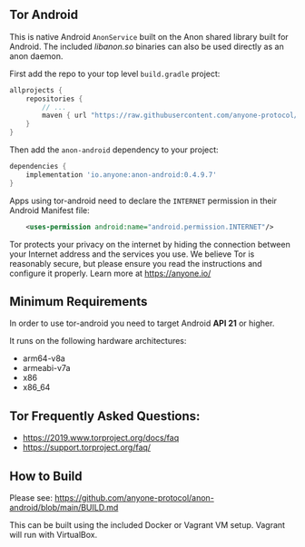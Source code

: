 ## Tor Android

This is native Android `AnonService` built on the Anon shared library built for
Android.  The included _libanon.so_ binaries can also be used directly as an anon
daemon.

First add the repo to your top level `build.gradle` project:
```gradle
allprojects {
    repositories {
        // ...
        maven { url "https://raw.githubusercontent.com/anyone-protocol/gpmaven/master" }
    }
}
```

Then add the `anon-android` dependency to your project:
```gradle
dependencies {
    implementation 'io.anyone:anon-android:0.4.9.7'
}
```

Apps using tor-android need to declare the `INTERNET` permission in their Android Manifest file:

```xml
    <uses-permission android:name="android.permission.INTERNET"/>
```

Tor protects your privacy on the internet by hiding the connection 
between your Internet address and the services you use. We believe Tor
is reasonably secure, but please ensure you read the instructions and
configure it properly. Learn more at https://anyone.io/

## Minimum Requirements 

In order to use tor-android you need to target Android **API 21** or higher. 

It runs on the following hardware architectures:
- arm64-v8a 
- armeabi-v7a
- x86
- x86_64

## Tor Frequently Asked Questions:
        
- https://2019.www.torproject.org/docs/faq
- https://support.torproject.org/faq/


## How to Build

Please see: https://github.com/anyone-protocol/anon-android/blob/main/BUILD.md

This can be built using the included Docker or Vagrant VM setup. Vagrant will
run with VirtualBox.
